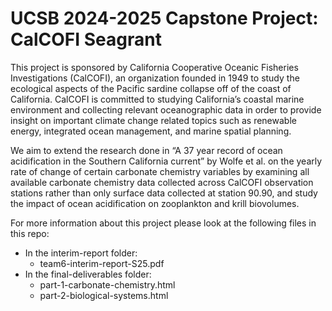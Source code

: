 # UCSB 2024-2025 Capstone Project: CalCOFI Seagrant

This project is sponsored by California Cooperative Oceanic Fisheries Investigations (CalCOFI), an organization founded in 1949 to study the ecological aspects of the Pacific sardine collapse off of the coast of California. CalCOFI is committed to studying California’s coastal marine environment and collecting relevant oceanographic data in order to provide insight on important climate change related topics such as renewable energy, integrated ocean management, and marine spatial planning.

We aim to extend the research done in “A 37 year record of ocean acidification in the Southern California current” by Wolfe et al. on the yearly rate of change of certain carbonate chemistry variables by examining all available carbonate chemistry data collected across CalCOFI observation stations rather than only surface data collected at station 90.90, and study the impact of ocean acidification on zooplankton and krill biovolumes.


For more information about this project please look at the following files in this repo:

- In the interim-report folder:
  - team6-interim-report-S25.pdf 
- In the final-deliverables folder:
  - part-1-carbonate-chemistry.html
  - part-2-biological-systems.html
